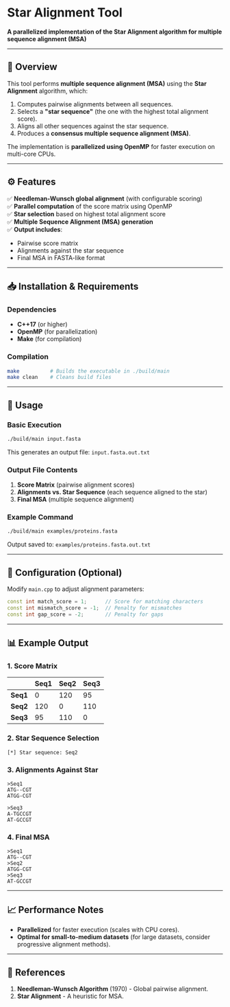 # **Star Alignment Tool**  
**A parallelized implementation of the Star Alignment algorithm for multiple sequence alignment (MSA)**  

---

## **📌 Overview**  
This tool performs **multiple sequence alignment (MSA)** using the **Star Alignment** algorithm, which:  
1. Computes pairwise alignments between all sequences.  
2. Selects a **"star sequence"** (the one with the highest total alignment score).  
3. Aligns all other sequences against the star sequence.  
4. Produces a **consensus multiple sequence alignment (MSA)**.  

The implementation is **parallelized using OpenMP** for faster execution on multi-core CPUs.  

---

## **⚙️ Features**  
✅ **Needleman-Wunsch global alignment** (with configurable scoring)  
✅ **Parallel computation** of the score matrix using OpenMP  
✅ **Star selection** based on highest total alignment score  
✅ **Multiple Sequence Alignment (MSA) generation**  
✅ **Output includes**:  
   - Pairwise score matrix  
   - Alignments against the star sequence  
   - Final MSA in FASTA-like format  

---

## **📥 Installation & Requirements**  
### **Dependencies**  
- **C++17** (or higher)  
- **OpenMP** (for parallelization)  
- **Make** (for compilation)  

### **Compilation**  
```bash
make          # Builds the executable in ./build/main
make clean    # Cleans build files
```

---

## **🚀 Usage**  
### **Basic Execution**  
```bash
./build/main input.fasta
```
This generates an output file: `input.fasta.out.txt`  

### **Output File Contents**  
1. **Score Matrix** (pairwise alignment scores)  
2. **Alignments vs. Star Sequence** (each sequence aligned to the star)  
3. **Final MSA** (multiple sequence alignment)  

### **Example Command**  
```bash
./build/main examples/proteins.fasta
```
Output saved to: `examples/proteins.fasta.out.txt`  

---

## **🔧 Configuration (Optional)**  
Modify `main.cpp` to adjust alignment parameters:  
```cpp
const int match_score = 1;      // Score for matching characters
const int mismatch_score = -1;  // Penalty for mismatches
const int gap_score = -2;       // Penalty for gaps
```

---

## **📊 Example Output**  
### **1. Score Matrix**  
|       | Seq1 | Seq2 | Seq3 |  
|-------|------|------|------|  
| **Seq1** | 0    | 120  | 95   |  
| **Seq2** | 120  | 0    | 110  |  
| **Seq3** | 95   | 110  | 0    |  

### **2. Star Sequence Selection**  
```
[*] Star sequence: Seq2
```

### **3. Alignments Against Star**  
```
>Seq1  
ATG--CGT  
ATGG-CGT  

>Seq3  
A-TGCCGT  
AT-GCCGT  
```

### **4. Final MSA**  
```
>Seq1  
ATG--CGT  
>Seq2  
ATGG-CGT  
>Seq3  
AT-GCCGT  
```

---

## **📈 Performance Notes**  
- **Parallelized** for faster execution (scales with CPU cores).  
- **Optimal for small-to-medium datasets** (for large datasets, consider progressive alignment methods).  

---

## **🔗 References**  
1. **Needleman-Wunsch Algorithm** (1970) - Global pairwise alignment.  
2. **Star Alignment** - A heuristic for MSA.  